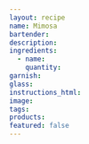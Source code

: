 ```yaml
---
layout: recipe
name: Mimosa
bartender:
description:
ingredients:
  - name:
    quantity:
garnish:
glass:
instructions_html:
image:
tags:
products:
featured: false
---
```


